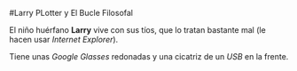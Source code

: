 #Larry PLotter y El Bucle Filosofal

El niño huérfano **Larry** vive con sus tíos, que lo tratan bastante mal (le hacen usar *Internet Explorer*).

Tiene unas *Google Glasses* redonadas y una cicatriz de un *USB* en la frente.
